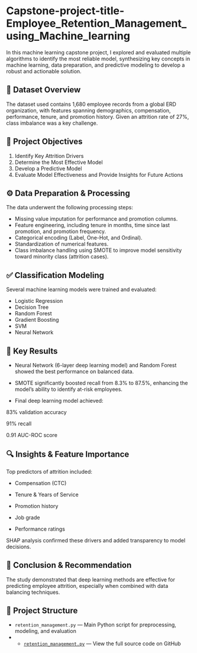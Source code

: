 # Capstone-project-title-Employee_Retention_Management_using_Machine_learning

In this machine learning capstone project, I explored and evaluated multiple algorithms to identify the most reliable model, synthesizing key concepts in machine learning, data preparation, and predictive modeling to develop a robust and actionable solution.


## **📁 Dataset Overview**

The dataset used contains 1,680 employee records from a global ERD organization, with features spanning demographics, compensation, performance, tenure, and promotion history. Given an attrition rate of 27%, class imbalance was a key challenge.


## **🎯 Project Objectives**

1.	Identify Key Attrition Drivers
2.	Determine the Most Effective Model
3.  Develop a Predictive Model
4.  Evaluate Model Effectiveness and Provide Insights for Future Actions


## **⚙️ Data Preparation & Processing**

The data underwent the following processing steps:

- Missing value imputation for performance and promotion columns.
- Feature engineering, including tenure in months, time since last promotion, and promotion frequency.
- Categorical encoding (Label, One-Hot, and Ordinal).
- Standardization of numerical features.
- Class imbalance handling using SMOTE to improve model sensitivity toward minority class (attrition cases).

  
## **✅ Classification Modeling**

Several machine learning models were trained and evaluated:

- Logistic Regression
- Decision Tree
- Random Forest
- Gradient Boosting
- SVM
- Neural Network
  

## **🧠 Key Results**

* Neural Network (6-layer deep learning model) and Random Forest showed the best performance on balanced data.

* SMOTE significantly boosted recall from 8.3% to 87.5%, enhancing the model’s ability to identify at-risk employees.

* Final deep learning model achieved:

83% validation accuracy

91% recall

0.91 AUC-ROC score
  

## **🔍 Insights & Feature Importance**

Top predictors of attrition included:

- Compensation (CTC)

- Tenure & Years of Service

- Promotion history

- Job grade

- Performance ratings

SHAP analysis confirmed these drivers and added transparency to model decisions.


## **🚀 Conclusion & Recommendation**

The study demonstrated that deep learning methods are effective for predicting employee attrition, especially when combined with data balancing techniques.


## 📂 Project Structure

- `retention_management.py` — Main Python script for preprocessing, modeling, and evaluation
- - [`retention_management.py`](https://github.com/Nibugp/Capstone-project-title-Employee_Retention_Management_using_Machine-Learning/blob/main/retention_management.py) — View the full source code on GitHub

